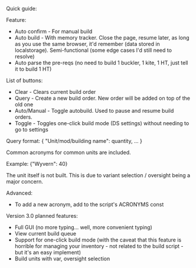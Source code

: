 Quick guide:

Feature:
* Auto confirm - For manual build
* Auto build - With memory tracker. Close the page, resume later, as long as you use the same browser, it'd remember (data stored in localstorage). Semi-functional (some edge cases I'd still need to resolve)
* Auto parse the pre-reqs (no need to build 1 buckler, 1 kite, 1 HT, just tell it to build 1 HT)


List of buttons:
* Clear - Clears current build order
* Query - Create a new build order. New order will be added on top of the old one
* Auto/Manual - Toggle autobuild. Used to pause and resume build orders.
* Toggle - Toggles one-click build mode (DS settings) without needing to go to settings

Query format:
{
	"Unit/mod/building name": quantity,
	...
}

Common acronyms for common units are included.

Example:
{"Wyvern": 40}

The unit itself is not built. This is due to variant selection / oversight being a major concern.


Advanced:
* To add a new acronym, add to the script's ACRONYMS const

Version 3.0 planned features:
* Full GUI (no more typing... well, more convenient typing)
* View current build queue
* Support for one-click build mode (with the caveat that this feature is horrible for managing your inventory - not related to the build script - but it's an easy implement)
* Build units with var, oversight selection
